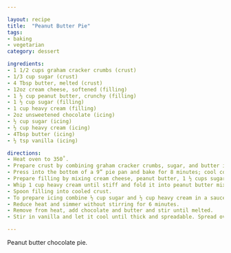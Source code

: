 ```yaml
---

layout: recipe
title:  "Peanut Butter Pie"
tags: 
- baking
- vegetarian
category: dessert

ingredients:
- 1 1/2 cups graham cracker crumbs (crust)
- 1/3 cup sugar (crust)
- 4 Tbsp butter, melted (crust)
- 12oz cream cheese, softened (filling)
- 1 ½ cup peanut butter, crunchy (filling)
- 1 ½ cup sugar (filling)
- 1 cup heavy cream (filling)
- 2oz unsweetened chocolate (icing)
- ½ cup sugar (icing)
- ½ cup heavy cream (icing)
- 4Tbsp butter (icing)
- ½ tsp vanilla (icing)

directions:
- Heat oven to 350˚. 
- Prepare crust by combining graham cracker crumbs, sugar, and butter in bowl and stir together thoroughly. 
- Press into the bottom of a 9” pie pan and bake for 8 minutes; cool completely. 
- Prepare filling by mixing cream cheese, peanut butter, 1 ½ cups sugar in bowl. 
- Whip 1 cup heavy cream until stiff and fold it into peanut butter mixture. 
- Spoon filling into cooled crust. 
- To prepare icing combine ½ cup sugar and ½ cup heavy cream in a saucepan and bring to a boil. 
- Reduce heat and simmer without stirring for 6 minutes. 
- Remove from heat, add chocolate and butter and stir until melted. 
- Stir in vanilla and let it cool until thick and spreadable. Spread over chilled pie.

---
```


Peanut butter chocolate pie.